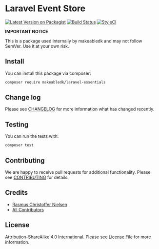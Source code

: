 
# Laravel Event Store

[![Latest Version on Packagist](https://img.shields.io/packagist/v/makeabledk/laravel-essentials.svg?style=flat-square)](https://packagist.org/packages/makeabledk/laravel-essentials)
[![Build Status](https://img.shields.io/travis/makeabledk/laravel-essentials/master.svg?style=flat-square)](https://travis-ci.org/makeabledk/laravel-essentials)
[![StyleCI](https://styleci.io/repos/117680722/shield?branch=master)](https://styleci.io/repos/117680722)


**IMPORTANT NOTICE** 

This is a package used internally by makeabledk and may not follow SemVer. Use it at your own risk.


## Install

You can install this package via composer:

``` bash
composer require makeabledk/laravel-essentials
```

## Change log

Please see [CHANGELOG](CHANGELOG.md) for more information what has changed recently.

## Testing

You can run the tests with:

```bash
composer test
```

## Contributing

We are happy to receive pull requests for additional functionality. Please see [CONTRIBUTING](CONTRIBUTING.md) for details.

## Credits

- [Rasmus Christoffer Nielsen](https://github.com/rasmuscnielsen)
- [All Contributors](../../contributors)

## License

Attribution-ShareAlike 4.0 International. Please see [License File](LICENSE.md) for more information.